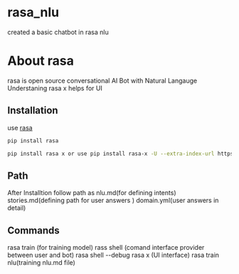 # rasa_nlu
created a basic chatbot in rasa nlu
# About rasa 

rasa is open source conversational AI Bot with Natural Langauge Understaning
rasa x helps for UI

## Installation
use [rasa](https://rasa.com/docs/rasa/user-guide/installation/)

```bash
pip install rasa

pip install rasa x or use pip install rasa-x -U --extra-index-url https://pypi.rasa.com/simple

```
## Path
After Installtion follow path as 
nlu.md(for defining intents)
stories.md(defining path for user answers )
domain.yml(user answers in detail)
## Commands 
 rasa train (for training model)
 rass shell (comand interface provider between user and bot)
 rasa shell --debug
 rasa x (UI interface)
 rasa train nlu(training nlu.md file)
